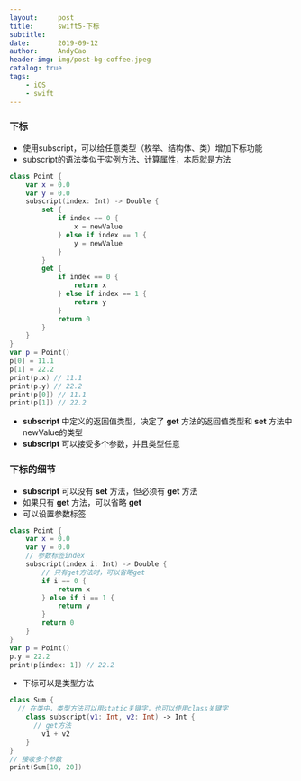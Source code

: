 ```yaml
---
layout:     post
title:      swift5-下标
subtitle:   
date:       2019-09-12
author:     AndyCao
header-img: img/post-bg-coffee.jpeg
catalog: true
tags:
    - iOS
    - swift
---
```


### 下标
- 使用subscript，可以给任意类型（枚举、结构体、类）增加下标功能
- subscript的语法类似于实例方法、计算属性，本质就是方法

```swift
class Point {
    var x = 0.0
    var y = 0.0
    subscript(index: Int) -> Double {
        set {
            if index == 0 {
                x = newValue
            } else if index == 1 {
                y = newValue
            }
        }
        get {
            if index == 0 {
                return x
            } else if index == 1 {
                return y
            }
            return 0
        }
    }
}
var p = Point()
p[0] = 11.1
p[1] = 22.2
print(p.x) // 11.1
print(p.y) // 22.2
print(p[0]) // 11.1
print(p[1]) // 22.2
```

- **subscript** 中定义的返回值类型，决定了 **get** 方法的返回值类型和 **set** 方法中newValue的类型
- **subscript** 可以接受多个参数，并且类型任意

### 下标的细节
- **subscript** 可以没有 **set** 方法，但必须有 **get** 方法
- 如果只有 **get** 方法，可以省略 **get**
- 可以设置参数标签

```swift
class Point {
    var x = 0.0
    var y = 0.0
    // 参数标签index
    subscript(index i: Int) -> Double {
        // 只有get方法时，可以省略get
        if i == 0 {
            return x
        } else if i == 1 {
            return y
        }
        return 0
    }
}
var p = Point()
p.y = 22.2
print(p[index: 1]) // 22.2
```

- 下标可以是类型方法

```swift
class Sum {
  // 在类中，类型方法可以用static关键字，也可以使用class关键字
    class subscript(v1: Int, v2: Int) -> Int {
      // get方法
        v1 + v2
    }
}
// 接收多个参数
print(Sum[10, 20])
```